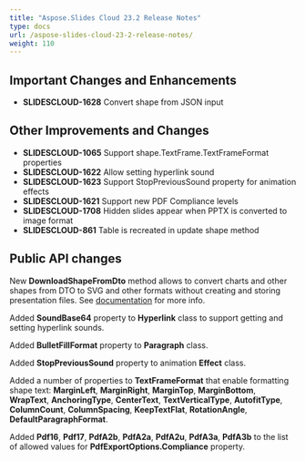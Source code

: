 ```yaml
---
title: "Aspose.Slides Cloud 23.2 Release Notes"
type: docs
url: /aspose-slides-cloud-23-2-release-notes/
weight: 110
---
```


## **Important Changes and Enhancements**

- **SLIDESCLOUD-1628** Convert shape from JSON input

## **Other Improvements and Changes**

- **SLIDESCLOUD-1065** Support shape.TextFrame.TextFrameFormat properties
- **SLIDESCLOUD-1622** Allow setting hyperlink sound
- **SLIDESCLOUD-1623** Support StopPreviousSound property for animation effects
- **SLIDESCLOUD-1621** Support new PDF Compliance levels
- **SLIDESCLOUD-1708** Hidden slides appear when PPTX is converted to image format
- **SLIDESCLOUD-861** Table is recreated in update shape method

## **Public API changes**

New **DownloadShapeFromDto** method allows to convert charts and other shapes from DTO to SVG and other formats without creating and storing presentation files. See [documentation](/slides/working-with-shapes/download-shape-from-a-data-transfer-object/) for more info.

Added **SoundBase64** property to **Hyperlink** class to support getting and setting hyperlink sounds.

Added **BulletFillFormat** property to **Paragraph** class.

Added **StopPreviousSound** property to animation **Effect** class.

Added a number of properties to **TextFrameFormat** that enable formatting shape text: **MarginLeft**, **MarginRight**, **MarginTop**, **MarginBottom**, **WrapText**, **AnchoringType**, **CenterText**, **TextVerticalType**, **AutofitType**, **ColumnCount**, **ColumnSpacing**, **KeepTextFlat**, **RotationAngle**, **DefaultParagraphFormat**.

Added **Pdf16**, **Pdf17**, **PdfA2b**, **PdfA2a**, **PdfA2u**, **PdfA3a**, **PdfA3b** to the list of allowed values for **PdfExportOptions.Compliance** property.
